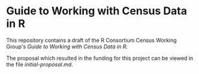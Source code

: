 Guide to Working with Census Data in R
===

This repository contains a draft of the R Consortium Census Working Group's _Guide to Working with Census Data in R_.

The proposal which resulted in the funding for this project can be viewed in the file _initial-proposal.md_.
